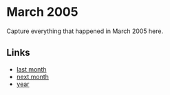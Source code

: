 # March 2005

Capture everything that happened in March 2005 here.

## Links
- [last month](calendar/months/2005-02.md)
- [next month](calendar/months/2005-04.md)
- [year](calendar/years/2005.md)